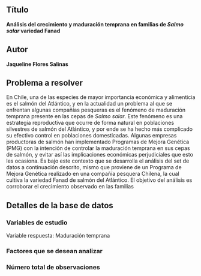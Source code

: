 ## Título  
**Análisis del crecimiento y maduración temprana en familias de _Salmo salar_ variedad Fanad**

## Autor 
**Jaqueline Flores Salinas**

## Problema a resolver
En Chile, una de las especies de mayor importancia económica y alimenticia es el salmón del Atlántico, y en la actualidad un problema al que se enfrentan algunas compañías pesqueras es el fenómeno de maduración temprana presente en las cepas de _Salmo salar_. Este fenómeno es una estrategia reproductiva que ocurre de forma natural en poblaciones silvestres de salmón del Atlántico, y por ende se ha hecho más complicado su efectivo control en poblaciones domesticadas. Algunas empresas productoras de salmón han implementado Programas de Mejora Genética (PMG) con la intención de controlar la maduración temprana en sus cepas de salmón, y evitar así las implicaciones económicas perjudiciales que esto les ocasiona. Es bajo este contexto que se desarrolla el análisis del set de datos a continuación descrito, mismo que proviene de un Programa de Mejora Genética realizado en una compañía pesquera Chilena, la cual cultiva la variedad Fanad de salmón del Atlántico. El objetivo del análisis es corroborar el crecimiento observado en las familias 


## Detalles de la base de datos

### Variables de estudio
Variable respuesta: Maduración temprana

### Factores que se desean analizar

### Número total de observaciones
